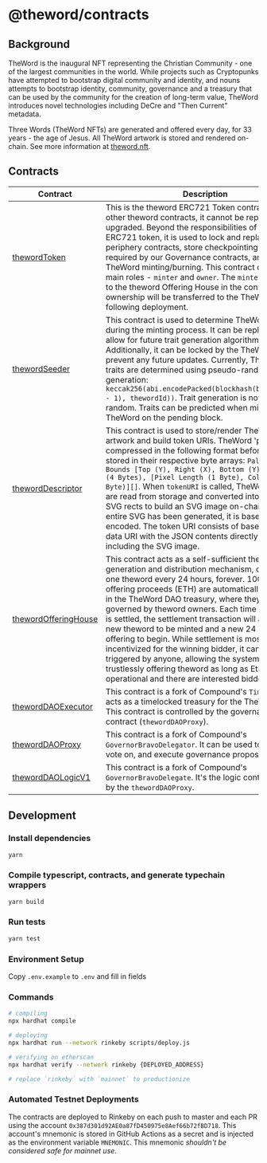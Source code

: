 # @theword/contracts

## Background

TheWord is the inaugural NFT representing the Christian Community - one of the largest communities in the world. While projects such as Cryptopunks have attempted to bootstrap digital community and identity, and nouns attempts to bootstrap identity, community, governance and a treasury that can be used by the community for the creation of long-term value, TheWord introduces novel technologies including DeCre and "Then Current" metadata.

Three Words (TheWord NFTs) are generated and offered every day, for 33 years - the age of Jesus. All TheWord artwork is stored and rendered on-chain. See more information at [theword.nft](https://theword.nft/).

## Contracts

| Contract                                                            | Description                                                                                                                                                                                                                                                                                                                                                                                                                                                                                                                                                                                                                                            | Address                                                                                                               |
| ------------------------------------------------------------------- | ------------------------------------------------------------------------------------------------------------------------------------------------------------------------------------------------------------------------------------------------------------------------------------------------------------------------------------------------------------------------------------------------------------------------------------------------------------------------------------------------------------------------------------------------------------------------------------------------------------------------------------------------------ | --------------------------------------------------------------------------------------------------------------------- |
| [thewordToken](./contracts/thewordToken.sol)                        | This is the theword ERC721 Token contract. Unlike other theword contracts, it cannot be replaced or upgraded. Beyond the responsibilities of a standard ERC721 token, it is used to lock and replace periphery contracts, store checkpointing data required by our Governance contracts, and control TheWord minting/burning. This contract contains two main roles - `minter` and `owner`. The `minter` will be set to the theword Offering House in the constructor and ownership will be transferred to the TheWord DAO following deployment.                                                                                                       | [0x9C8fF314C9Bc7F6e59A9d9225Fb22946427eDC03](https://etherscan.io/address/0x9C8fF314C9Bc7F6e59A9d9225Fb22946427eDC03) |
| [thewordSeeder](./contracts/thewordSeeder.sol)                      | This contract is used to determine TheWord traits during the minting process. It can be replaced to allow for future trait generation algorithm upgrades. Additionally, it can be locked by the TheWord DAO to prevent any future updates. Currently, TheWord traits are determined using pseudo-random number generation: `keccak256(abi.encodePacked(blockhash(block.number - 1), thewordId))`. Trait generation is not truly random. Traits can be predicted when minting a TheWord on the pending block.                                                                                                                                           | [0xCC8a0FB5ab3C7132c1b2A0109142Fb112c4Ce515](https://etherscan.io/address/0xCC8a0FB5ab3C7132c1b2A0109142Fb112c4Ce515) |
| [thewordDescriptor](./contracts/thewordDescriptor.sol)              | This contract is used to store/render TheWord artwork and build token URIs. TheWord 'parts' are compressed in the following format before being stored in their respective byte arrays: `Palette Index, Bounds [Top (Y), Right (X), Bottom (Y), Left (X)] (4 Bytes), [Pixel Length (1 Byte), Color Index (1 Byte)][]`. When `tokenURI` is called, TheWord parts are read from storage and converted into a series of SVG rects to build an SVG image on-chain. Once the entire SVG has been generated, it is base64 encoded. The token URI consists of base64 encoded data URI with the JSON contents directly inlined, including the SVG image.       | [0x0Cfdb3Ba1694c2bb2CFACB0339ad7b1Ae5932B63](https://etherscan.io/address/0x0Cfdb3Ba1694c2bb2CFACB0339ad7b1Ae5932B63) |
| [thewordOfferingHouse](./contracts/thewordOfferingHouse.sol)        | This contract acts as a self-sufficient theword generation and distribution mechanism, offeringing one theword every 24 hours, forever. 100% of offering proceeds (ETH) are automatically deposited in the TheWord DAO treasury, where they are governed by theword owners. Each time an offering is settled, the settlement transaction will also cause a new theword to be minted and a new 24 hour offering to begin. While settlement is most heavily incentivized for the winning bidder, it can be triggered by anyone, allowing the system to trustlessly offering theword as long as Ethereum is operational and there are interested bidders. | [0xF15a943787014461d94da08aD4040f79Cd7c124e](https://etherscan.io/address/0xF15a943787014461d94da08aD4040f79Cd7c124e) |
| [thewordDAOExecutor](./contracts/governance/thewordDAOExecutor.sol) | This contract is a fork of Compound's `Timelock`. It acts as a timelocked treasury for the TheWord DAO. This contract is controlled by the governance contract (`thewordDAOProxy`).                                                                                                                                                                                                                                                                                                                                                                                                                                                                    | [0x0BC3807Ec262cB779b38D65b38158acC3bfedE10](https://etherscan.io/address/0x0BC3807Ec262cB779b38D65b38158acC3bfedE10) |
| [thewordDAOProxy](./contracts/governance/thewordDAOProxy.sol)       | This contract is a fork of Compound's `GovernorBravoDelegator`. It can be used to create, vote on, and execute governance proposals.                                                                                                                                                                                                                                                                                                                                                                                                                                                                                                                   | [0x6f3E6272A167e8AcCb32072d08E0957F9c79223d](https://etherscan.io/address/0x6f3E6272A167e8AcCb32072d08E0957F9c79223d) |
| [thewordDAOLogicV1](./contracts/governance/thewordDAOLogicV1.sol)   | This contract is a fork of Compound's `GovernorBravoDelegate`. It's the logic contract used by the `thewordDAOProxy`.                                                                                                                                                                                                                                                                                                                                                                                                                                                                                                                                  | [0xa43aFE317985726E4e194eb061Af77fbCb43F944](https://etherscan.io/address/0xa43aFE317985726E4e194eb061Af77fbCb43F944) |

## Development

### Install dependencies

```sh
yarn
```

### Compile typescript, contracts, and generate typechain wrappers

```sh
yarn build
```

### Run tests

```sh
yarn test
```

### Environment Setup

Copy `.env.example` to `.env` and fill in fields

### Commands

```sh
# compiling
npx hardhat compile

# deploying
npx hardhat run --network rinkeby scripts/deploy.js

# verifying on etherscan
npx hardhat verify --network rinkeby {DEPLOYED_ADDRESS}

# replace `rinkeby` with `mainnet` to productionize
```

### Automated Testnet Deployments

The contracts are deployed to Rinkeby on each push to master and each PR using the account `0x387d301d92AE0a87fD450975e8Aef66b72fBD718`. This account's mnemonic is stored in GitHub Actions as a secret and is injected as the environment variable `MNEMONIC`. This mnemonic _shouldn't be considered safe for mainnet use_.
